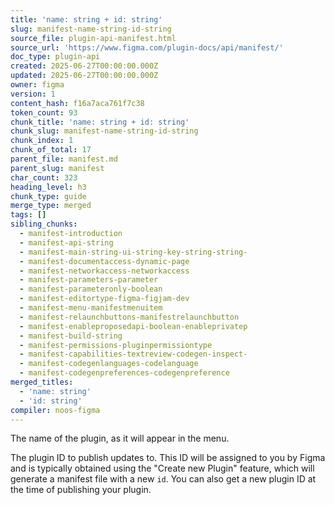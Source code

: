 ```yaml
---
title: 'name: string + id: string'
slug: manifest-name-string-id-string
source_file: plugin-api-manifest.html
source_url: 'https://www.figma.com/plugin-docs/api/manifest/'
doc_type: plugin-api
created: 2025-06-27T00:00:00.000Z
updated: 2025-06-27T00:00:00.000Z
owner: figma
version: 1
content_hash: f16a7aca761f7c38
token_count: 93
chunk_title: 'name: string + id: string'
chunk_slug: manifest-name-string-id-string
chunk_index: 1
chunk_of_total: 17
parent_file: manifest.md
parent_slug: manifest
char_count: 323
heading_level: h3
chunk_type: guide
merge_type: merged
tags: []
sibling_chunks:
  - manifest-introduction
  - manifest-api-string
  - manifest-main-string-ui-string-key-string-string-
  - manifest-documentaccess-dynamic-page
  - manifest-networkaccess-networkaccess
  - manifest-parameters-parameter
  - manifest-parameteronly-boolean
  - manifest-editortype-figma-figjam-dev
  - manifest-menu-manifestmenuitem
  - manifest-relaunchbuttons-manifestrelaunchbutton
  - manifest-enableproposedapi-boolean-enableprivatep
  - manifest-build-string
  - manifest-permissions-pluginpermissiontype
  - manifest-capabilities-textreview-codegen-inspect-
  - manifest-codegenlanguages-codelanguage
  - manifest-codegenpreferences-codegenpreference
merged_titles:
  - 'name: string'
  - 'id: string'
compiler: noos-figma
---
```


The name of the plugin, as it will appear in the menu.

The plugin ID to publish updates to. This ID will be assigned to you by Figma and is typically obtained using the "Create new Plugin" feature, which will generate a manifest file with a new `id`. You can also get a new plugin ID at the time of publishing your plugin.

